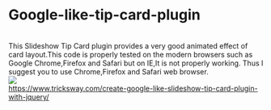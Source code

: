 # Google-like-tip-card-plugin
<br>
This Slideshow Tip Card plugin provides a very good animated effect of card layout.This code is properly tested on the modern browsers such as Google Chrome,Firefox and Safari but on IE,It is not properly working.
Thus I suggest you to use Chrome,Firefox and Safari web browser.
<br>
<img src="https://www.tricksway.com/wp-content/uploads/2014/04/google-tips.jpg">
<br>
<a href="https://www.tricksway.com/create-google-like-slideshow-tip-card-plugin-with-jquery/">https://www.tricksway.com/create-google-like-slideshow-tip-card-plugin-with-jquery/</a>
